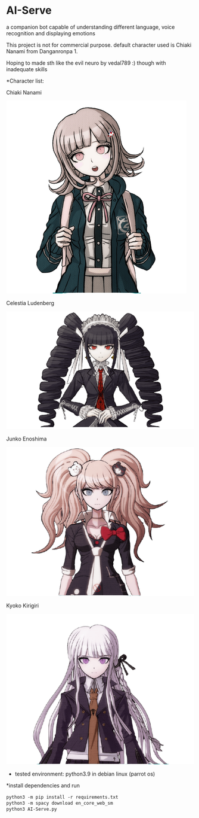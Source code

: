 # AI-Serve
a companion bot capable of understanding different language, voice recognition and displaying emotions

This project is not for commercial purpose. default character used is Chiaki Nanami from Danganronpa 1.

Hoping to made sth like the evil neuro by vedal789 :) though with inadequate skills 

*Character list:

Chiaki Nanami

<img src="original-size-image/Chiaki Nanami/normal.png">

Celestia Ludenberg

<img src="original-size-image/Celestia Ludenberg/normal.png">

Junko Enoshima

<img src="original-size-image/Junko Enoshima/normal.png">

Kyoko Kirigiri

<img src="original-size-image/Kyoko Kirigiri/normal.png">

- tested environment: python3.9 in debian linux (parrot os)

*install dependencies and run

    python3 -m pip install -r requirements.txt
    python3 -m spacy download en_core_web_sm
    python3 AI-Serve.py
